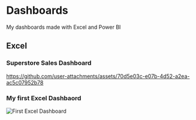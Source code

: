 # Dashboards
My dashboards made with Excel and Power BI

## Excel
### Superstore Sales Dashboard
https://github.com/user-attachments/assets/70d5e03c-e07b-4d52-a2ea-ac5c07952b78

### My first Excel Dashbaord

![First Excel Dashboard](https://github.com/user-attachments/assets/166ec64d-bf04-4bb3-8a49-ea16626a81a8)
